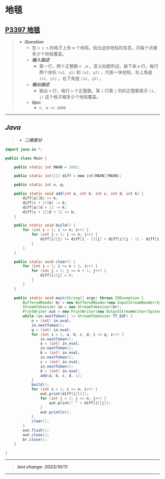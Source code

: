 # 地毯

## [P3397 地毯](https://www.luogu.com.cn/problem/P3397)

> - ***Question***
>   - 在 `n x n` 的格子上有 `m` 个地毯。给出这些地毯的信息，问每个点被多少个地毯覆盖。
>   - ***输入描述***
>     - 第一行，两个正整数 `n ,m` 。意义如题所述。接下来 `m` 行，每行两个坐标 `(x1, y1)` 和 `(x2, y2)` ，代表一块地毯，左上角是 `(x1, y1)` ，右下角是 `(x2, y2)` 。
>   - ***输出描述***
>     - 输出 `n` 行，每行 `n` 个正整数。第 `i` 行第 `j` 列的正整数表示 `(i, j)` 这个格子被多少个地毯覆盖。
>   - ***tips:***
>     - `n, m <= 1000`

---

## *Java*

> - ***二维差分***

```java
import java.io.*;

public class Main {

    public static int MAXN = 1002;

    public static int[][] diff = new int[MAXN][MAXN];

    public static int n, q;

    public static void add(int a, int b, int c, int d, int k) {
        diff[a][b] += k;
        diff[c + 1][b] -= k;
        diff[a][d + 1] -= k;
        diff[c + 1][d + 1] += k;
    }

    public static void build() {
        for (int i = 1; i <= n; i++) {
            for (int j = 1; j <= n; j++) {
                diff[i][j] += diff[i - 1][j] + diff[i][j - 1] - diff[i - 1][j - 1];
            }
        }
    }

    public static void clear() {
        for (int i = 1; i <= n + 1; i++) {
            for (int j = 1; j <= n + 1; j++) {
                diff[i][j] = 0;
            }
        }
    }

    public static void main(String[] args) throws IOException {
        BufferedReader br = new BufferedReader(new InputStreamReader(System.in));
        StreamTokenizer in = new StreamTokenizer(br);
        PrintWriter out = new PrintWriter(new OutputStreamWriter(System.out));
        while (in.nextToken() != StreamTokenizer.TT_EOF) {
            n = (int) in.nval;
            in.nextToken();
            q = (int) in.nval;
            for (int i = 1, a, b, c, d; i <= q; i++) {
                in.nextToken();
                a = (int) in.nval;
                in.nextToken();
                b = (int) in.nval;
                in.nextToken();
                c = (int) in.nval;
                in.nextToken();
                d = (int) in.nval;
                add(a, b, c, d, 1);
            }
            build();
            for (int i = 1; i <= n; i++) {
                out.print(diff[i][1]);
                for (int j = 2; j <= n; j++) {
                    out.print(" " + diff[i][j]);
                }
                out.println();
            }
            clear();
        }
        out.flush();
        out.close();
        br.close();
    }

}
```

---

> ***last change: 2023/10/11***

---
